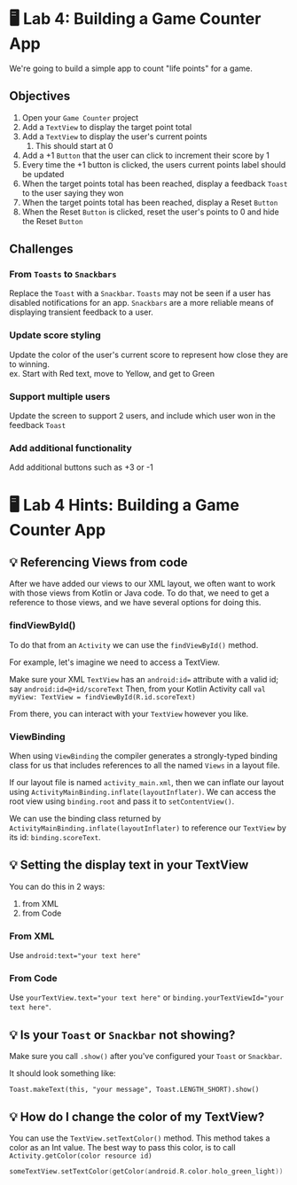 # 🖥 Lab 4: Building a Game Counter App

We're going to build a simple app to count "life points" for a game.

## Objectives
1. Open your `Game Counter` project
2. Add a `TextView` to display the target point total
3. Add a `TextView` to display the user's current points
    1. This should start at 0
4. Add a +1 `Button` that the user can click to increment their score by 1
5. Every time the +1 button is clicked, the users current points label should be updated
6. When the target points total has been reached, display a feedback `Toast` to the user saying they won
7. When the target points total has been reached, display a Reset `Button`
8. When the Reset `Button` is clicked, reset the user's points to 0 and hide the Reset `Button`

## Challenges
### From `Toasts` to `Snackbars`
Replace the `Toast` with a `Snackbar`.  `Toasts` may not be seen if a user has disabled notifications for an app.
`Snackbars` are a more reliable means of displaying transient feedback to a user.

### Update score styling
Update the color of the user's current score to represent how close they are to winning.  
ex. Start with Red text, move to Yellow, and get to Green

### Support multiple users
Update the screen to support 2 users, and include which user won in the feedback `Toast`

### Add additional functionality
Add additional buttons such as +3 or -1

# 🖥 Lab 4 Hints: Building a Game Counter App

## 💡 Referencing Views from code

After we have added our views to our XML layout, we often want to work with those views from Kotlin or Java code.
To do that, we need to get a reference to those views, and we have several options for doing this.

### findViewById()
To do that from an `Activity` we can use the `findViewById()` method.

For example, let's imagine we need to access a TextView.

Make sure your XML `TextView` has an `android:id=` attribute with a valid id; say `android:id=@+id/scoreText`
Then, from your Kotlin Activity call `val myView: TextView = findViewById(R.id.scoreText)`

From there, you can interact with your `TextView` however you like.

### ViewBinding
When using `ViewBinding` the compiler generates a strongly-typed binding class for us that includes references to all the named `Views` in a layout file.

If our layout file is named `activity_main.xml`, then we can inflate our layout using `ActivityMainBinding.inflate(layoutInflater)`.
We can access the root view using `binding.root` and pass it to `setContentView()`.

We can use the binding class returned by `ActivityMainBinding.inflate(layoutInflater)` to reference our `TextView` by its id: `binding.scoreText`.

## 💡 Setting the display text in your TextView

You can do this in 2 ways:
1. from XML
2. from Code

### From XML
Use `android:text="your text here"`

### From Code
Use `yourTextView.text="your text here"` or `binding.yourTextViewId="your text here"`.

## 💡 Is your `Toast` or `Snackbar` not showing?
Make sure you call `.show()` after you've configured your `Toast` or `Snackbar`.

It should look something like:

`Toast.makeText(this, "your message", Toast.LENGTH_SHORT).show()`

## 💡 How do I change the color of my TextView?
You can use the `TextView.setTextColor()` method.  This method takes a color as an Int value.
The best way to pass this color, is to call `Activity.getColor(color resource id)`

```kotlin
someTextView.setTextColor(getColor(android.R.color.holo_green_light))
```